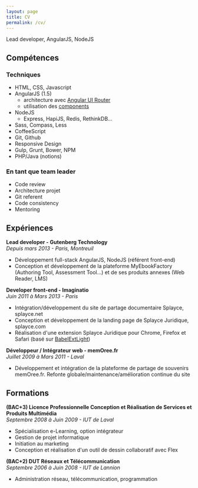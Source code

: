 ```yaml
---
layout: page
title: CV
permalink: /cv/
---
```


Lead developer, AngularJS, NodeJS

## Compétences

### Techniques
- HTML, CSS, Javascript
- AngularJS (1.5)
  - architecture avec <a href="https://github.com/angular-ui/ui-router" target="_blank">Angular UI Router</a>
  - utilisation des <a href="https://docs.angularjs.org/guide/component">components</a>
- NodeJS
    - Express, HapiJS, Redis, RethinkDB...
- Sass, Compass, Less
- CoffeeScript
- Git, Github
- Responsive Design
- Gulp, Grunt, Bower, NPM
- PHP/Java (notions)

### En tant que team leader
- Code review
- Architecture projet
- Git referent
- Code consistency
- Mentoring

## Expériences

**Lead developer - Gutenberg Technology**<br/>
*Depuis mars 2013 - Paris, Montreuil*

- Développement full-stack AngularJS, NodeJS (référent front-end)
- Conception et développement de la plateforme MyEbookFactory (Authoring Tool, Assessment Tool...) et de ses produits annexes (Web Reader, LMS)

**Developer front-end - Imaginatio**<br/>
*Juin 2011 à Mars 2013 - Paris*

- Intégration/développement du site de partage documentaire Splayce, splayce.net
- Conception et développement de la landing page de Splayce Juridique, splayce.com
- Réalisation d'une extension Splayce Juridique pour Chrome, Firefox et Safari (basé sur <a href="https://github.com/roparz/BabelExt-Light" target="_blank">BabelExtLight</a>)

**Développeur / Intégrateur web - memOree.fr**<br/>
*Juillet 2009 à Mars 2011 - Laval*

- Développement et intégration de la plateforme de partage de souvenirs memOree.fr.
Refonte globale/maintenance/amélioration continue du site

## Formations

**(BAC+3) Licence Professionnelle Conception et Réalisation de Services et Produits Multimédia**<br/>
*Septembre 2008 à Juin 2009 - IUT de Laval*

- Spécialisation e-Learning, option intégrateur
- Gestion de projet informatique
- Initiation au marketing
- Conception et réalisation d'un outil de dessin collaboratif avec Flex

**(BAC+2) DUT Réseaux et Télécommunication**<br/>
*Septembre 2006 à Juin 2008 - IUT de Lannion*

- Administration réseau, télécommunication, programmation
